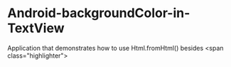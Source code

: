 # Android-backgroundColor-in-TextView
Application that demonstrates how to use Html.fromHtml() besides &lt;span class="highlighter">
